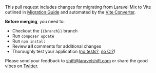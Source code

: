 This pull request includes changes for migrating from Laravel Mix to Vite outlined in [Migration Guide](https://github.com/laravel/vite-plugin/blob/main/UPGRADE.md#migrating-from-laravel-mix-to-vite) and automated by the [Vite Converter](https://laravelshift.com/convert-laravel-mix-to-vite).

**Before merging**, you need to:

- Checkout the `{{branch}}` branch
- Run `composer update`
- Run `npm install`
- Review **all** comments for additional changes 
- Thoroughly test your application ([no tests?](https://laravelshift.com/laravel-test-generator), [no CI?](https://laravelshift.com/ci-generator))

Please send your feedback to shift@laravelshift.com or share the good vibes on [Twitter](https://twitter.com/laravelshift).
